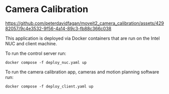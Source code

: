 # Camera Calibration

https://github.com/peterdavidfagan/moveit2_camera_calibration/assets/42982057/9c4e3532-9f56-4a14-89c3-fb88c366c038

This application is deployed via Docker containers that are run on the Intel NUC and client machine. 

To run the control server run:

```
docker compose -f deploy_nuc.yaml up
```

To run the camera calibration app, cameras and motion planning software run:

```
docker compose -f deploy_client.yaml up
```
